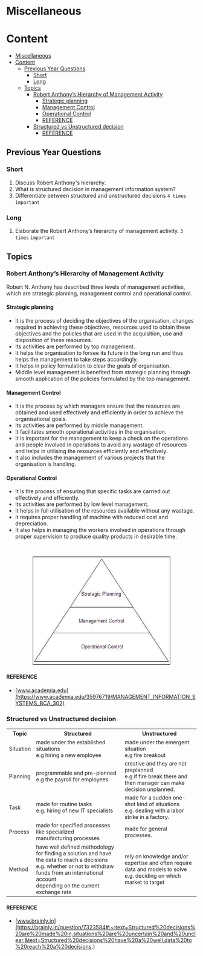 # Miscellaneous

# Content

- [Miscellaneous](#miscellaneous)
- [Content](#content)
  - [Previous Year Questions](#previous-year-questions)
    - [Short](#short)
    - [Long](#long)
  - [Topics](#topics)
    - [Robert Anthony’s Hierarchy of Management Activity](#robert-anthonys-hierarchy-of-management-activity)
      - [Strategic planning](#strategic-planning)
      - [Management Control](#management-control)
      - [Operational Control](#operational-control)
      - [REFERENCE](#reference)
    - [Structured vs Unstructured decision](#structured-vs-unstructured-decision)
      - [REFERENCE](#reference-1)

## Previous Year Questions

### Short

1. Discuss Robert Anthony's hierarchy.
2. What is structured decision in management information system?
3. Differentiate between structured and unstructured decisions `4 times` `important`

### Long

1. Elaborate the Robert Anthony’s hierarchy of management activity. `3 times` `important`

## Topics

### Robert Anthony’s Hierarchy of Management Activity

Robert N. Anthony has described three levels of management activities, which are
strategic planning, management control and operational control.

#### Strategic planning

- It is the process of deciding the objectives of the organisation, changes required in achieving
  these objectives, resources used to obtain these objectives and the policies that are used in the
  acquisition, use and disposition of these resources.
- Its activities are performed by top management.
- It helps the organisation to forsee its future in the long run and thus helps the management to
  take steps accordingly.
- It helps in policy formulation to clear the goals of organisation.
- Middle level management is benefited from strategic planning through smooth application of the
  policies formulated by the top management.

#### Management Control

- It is the process by which managers ensure that the resources are obtained and used
  effectively and efficiently in order to achieve the organisational goals.
- Its activities are performed by middle management.
- It facilitates smooth operational activities in the organisation.
- It is important for the management to keep a check on the operations and people involved in
  operations to avoid any wastage of resources and helps in utilising the resources efficiently
  and effectively.
- It also includes the management of various projects that the organisation is handling.

#### Operational Control

- It is the process of ensuring that specific tasks are carried out effectively and efficiently.
- Its activities are performed by low level management.
- It helps in full utilisation of the resources available without any wastage.
- It requires proper handling of machine with reduced cost and depreciation.
- It also helps in managing the workers involved in operations through proper supervision to produce
  quality products in desirable time.

<br />

<p align="center">
  <img src="./imgs/management-hierarchy.jpg" alt="management-hierarchy">
</p>

#### REFERENCE

- [www.academia.edu](https://www.academia.edu/35976719/MANAGEMENT_INFORMATION_SYSTEMS_BCA_302)

### Structured vs Unstructured decision

<table>
  <tr>
    <th>Topic</th>
    <th>Structured </th>
    <th>Unstructured </th>
  </tr>
  <tr>
    <td>Situation</td>
    <td>
      made under the established situations <br />
      e.g hiring a new employee
    </td>
    <td>
      made under the emergent situation <br />
      e.g fire breakout
    </td>
  </tr>

  <tr>
    <td>Planning</td>
    <td>
      programmable and pre-planned <br />
      e.g the payroll for employees
    </td>
    <td>
      creative and they are not preplanned <br />
      e.g if fire break there and then manager can make <br /> 
      decision unplanned.
    </td>
  </tr>

  <tr>
    <td>Task</td>
    <td>
      made for routine tasks <br />
      e.g. hiring of new IT specialists 
    </td>
    <td>
      made for a sudden one-shot kind of situations <br />
      e.g. dealing with a labor strike in a factory.
    </td>
  </tr>

  <tr>
    <td>Process</td>
    <td>
      made for specified processes like specialized <br />
      manufacturing processes 
    </td>
    <td>
      made for general processes.
    </td>
  </tr>

  <tr>
    <td>Method</td>
    <td>
     have well defined methodology for finding a solution and have<br />
     the data to reach a decisions <br />
     e.g. whether or not to withdraw funds from an international account <br /> 
     depending on the current exchange rate
    </td>
    <td>
      rely on knowledge and/or expertise and often require<br />
      data and models to solve<br />
      e.g. deciding on which market to target
    </td>
  </tr>
</table>

#### REFERENCE

- [www.brainly.in](https://brainly.in/question/7323584#:~:text=Structured%20decisions%20are%20made%20in,situations%20are%20uncertain%20and%20unclear.&text=Structured%20decisions%20have%20a%20well,data%20to%20reach%20a%20decisions.)
